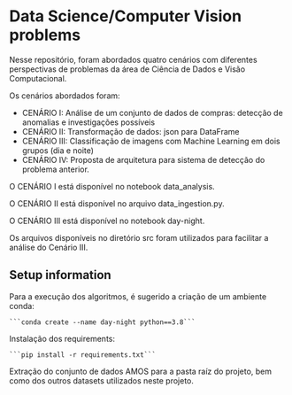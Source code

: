 # Data Science/Computer Vision problems

Nesse repositório, foram abordados quatro cenários com diferentes perspectivas de problemas da área de Ciência de Dados e Visão Computacional.

Os cenários abordados foram:

- CENÁRIO I: Análise de um conjunto de dados de compras: detecção de anomalias e investigações possíveis
- CENÁRIO II: Transformação de dados: json para DataFrame
- CENÁRIO III: Classificação de imagens com Machine Learning em dois grupos (dia e noite)
- CENÁRIO IV: Proposta de arquitetura para sistema de detecção do problema anterior.

O CENÁRIO I está disponível no notebook data_analysis.

O CENÁRIO II está disponível no arquivo data_ingestion.py.

O CENÁRIO III está disponível no notebook day-night.

Os arquivos disponíveis no diretório src foram utilizados para facilitar a análise do Cenário III.


## Setup information

Para a execução dos algoritmos, é sugerido a criação de um ambiente conda:

    ```conda create --name day-night python==3.8```

Instalação dos requirements:

    ```pip install -r requirements.txt```

Extração do conjunto de dados AMOS para a pasta raíz do projeto, bem como dos outros datasets utilizados neste projeto.
